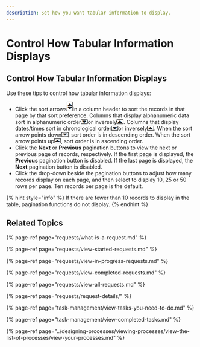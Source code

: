 ```yaml
---
description: Set how you want tabular information to display.
---
```


# Control How Tabular Information Displays

## Control How Tabular Information Displays

Use these tips to control how tabular information displays:

* Click the sort arrows![](../.gitbook/assets/sort-arrows.png)in a column header to sort the records in that page by that sort preference. Columns that display alphanumeric data sort in alphanumeric order![](../.gitbook/assets/sort-ascending-arrow.png)or inversely![](../.gitbook/assets/sort-descending-arrow.png). Columns that display dates/times sort in chronological order![](../.gitbook/assets/sort-ascending-arrow.png)or inversely![](../.gitbook/assets/sort-descending-arrow.png). When the sort arrow points down![](../.gitbook/assets/sort-ascending-arrow.png), sort order is in descending order. When the sort arrow points up![](../.gitbook/assets/sort-descending-arrow.png), sort order is in ascending order.
* Click the **Next** or **Previous** pagination buttons to view the next or previous page of records, respectively. If the first page is displayed, the **Previous** pagination button is disabled. If the last page is displayed, the **Next** pagination button is disabled.
* Click the drop-down beside the pagination buttons to adjust how many records display on each page, and then select to display 10, 25 or 50 rows per page. Ten records per page is the default.

{% hint style="info" %}
If there are fewer than 10 records to display in the table, pagination functions do not display.
{% endhint %}

## Related Topics

{% page-ref page="requests/what-is-a-request.md" %}

{% page-ref page="requests/view-started-requests.md" %}

{% page-ref page="requests/view-in-progress-requests.md" %}

{% page-ref page="requests/view-completed-requests.md" %}

{% page-ref page="requests/view-all-requests.md" %}

{% page-ref page="requests/request-details/" %}

{% page-ref page="task-management/view-tasks-you-need-to-do.md" %}

{% page-ref page="task-management/view-completed-tasks.md" %}

{% page-ref page="../designing-processes/viewing-processes/view-the-list-of-processes/view-your-processes.md" %}

